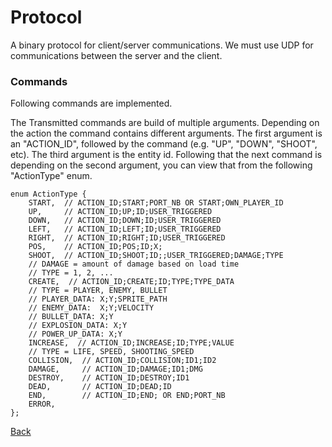 # Protocol

A binary protocol for client/server communications. We must use UDP for communications between the server and the client.

### Commands

Following commands are implemented.

The Transmitted commands are build of multiple arguments. Depending on the action the command contains different arguments. The first argument is an "ACTION\_ID", followed by the command (e.g. "UP", "DOWN", "SHOOT", etc). The third argument is the entity id. Following that the next command is depending on the second argument, you can view that from the following "ActionType" enum.&#x20;

```
enum ActionType {
    START,  // ACTION_ID;START;PORT_NB OR START;OWN_PLAYER_ID
    UP,     // ACTION_ID;UP;ID;USER_TRIGGERED
    DOWN,   // ACTION_ID;DOWN;ID;USER_TRIGGERED
    LEFT,   // ACTION_ID;LEFT;ID;USER_TRIGGERED
    RIGHT,  // ACTION_ID;RIGHT;ID;USER_TRIGGERED
    POS,    // ACTION_ID;POS;ID;X;
    SHOOT,  // ACTION_ID;SHOOT;ID;;USER_TRIGGERED;DAMAGE;TYPE
    // DAMAGE = amount of damage based on load time
    // TYPE = 1, 2, ...
    CREATE,  // ACTION_ID;CREATE;ID;TYPE;TYPE_DATA
    // TYPE = PLAYER, ENEMY, BULLET
    // PLAYER_DATA: X;Y;SPRITE_PATH
    // ENEMY_DATA:  X;Y;VELOCITY
    // BULLET_DATA: X;Y
    // EXPLOSION_DATA: X;Y
    // POWER_UP_DATA: X;Y
    INCREASE,  // ACTION_ID;INCREASE;ID;TYPE;VALUE
    // TYPE = LIFE, SPEED, SHOOTING_SPEED
    COLLISION,  // ACTION_ID;COLLISION;ID1;ID2
    DAMAGE,     // ACTION_ID;DAMAGE;ID1;DMG
    DESTROY,    // ACTION_ID;DESTROY;ID1
    DEAD,       // ACTION_ID;DEAD;ID
    END,        // ACTION_ID;END; OR END;PORT_NB
    ERROR,
};
```

[Back](../../README.md)
